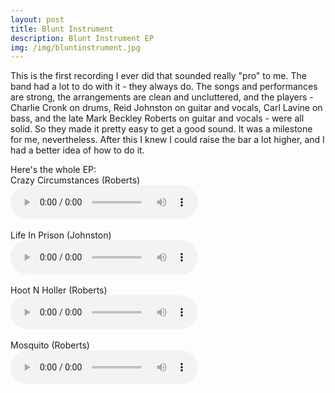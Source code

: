 ```yaml
---
layout: post
title: Blunt Instrument
description: Blunt Instrument EP
img: /img/bluntinstrument.jpg
---
```

This is the first recording I ever did that sounded really "pro" to me. The band had a lot to do with it - they always do. The songs and performances are strong, the arrangements are clean and uncluttered, and the players - Charlie Cronk on drums, Reid Johnston on guitar and vocals, Carl Lavine on bass, and the late Mark Beckley Roberts on guitar and vocals - were all solid. So they made it pretty easy to get a good sound. It was a milestone for me, nevertheless. After this I knew I could raise the bar a lot higher, and I had a better idea of how to do it. 

Here's the whole EP:
<br>
Crazy Circumstances (Roberts)<br>
<audio controls>
  <source src="/01_CrazyCircumstances.aac" type="audio/mp4; codecs=mp4a.40.5">
  Your browser does not support the audio tag.
</audio>
<br><br>
Life In Prison (Johnston)<br>
<audio controls>
  <source src="/02_LifeInPrison.aac" type="audio/mp4; codecs=mp4a.40.5">
  Your browser does not support the audio tag.
</audio>
<br><br>
Hoot N Holler (Roberts)<br>
<audio controls>
  <source src="/03_HootNHoller.aac" type="audio/mp4; codecs=mp4a.40.5">
  Your browser does not support the audio tag.
</audio>
<br><br>
Mosquito (Roberts)<br>
<audio controls>
  <source src="/04_Mosquito.aac" type="audio/mp4; codecs=mp4a.40.5">
  Your browser does not support the audio tag.
</audio>

